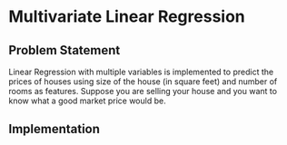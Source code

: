 # Multivariate Linear Regression

## Problem Statement

Linear Regression with multiple variables is implemented to predict the prices of houses using size of the house (in square feet) and number of rooms as features. Suppose you are selling your house and you want to know what a good market price would be.

## Implementation
